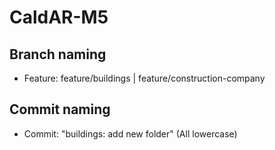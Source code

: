 # CaldAR-M5

## Branch naming
- Feature: feature/buildings | feature/construction-company

## Commit naming
- Commit: "buildings: add new folder" (All lowercase)

